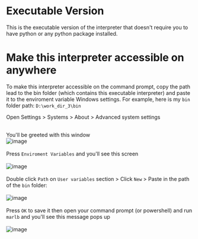 # Executable Version
This is the executable version of the interpreter that doesn't require you to have python or any python package installed.

# Make this interpreter accessible on anywhere
To make this interpreter accessible on the command prompt, copy the path lead to the bin folder (which contains this executable interpreter) and paste it to the enviroment variable Windows settings. For example, here is my `bin` folder path: `D:\work_dir_3\bin`

Open Settings > Systems > About > Advanced system settings
<br><br>

You'll be greeted with this window
<br>
![image](https://user-images.githubusercontent.com/83117848/146327853-b00af549-9e70-433e-942f-bb5f318f66aa.png)
<br>
<br>
Press `Enviroment Variables` and you'll see this screen
<br>
<br>
![image](https://user-images.githubusercontent.com/83117848/146328242-228fc577-08c1-47f8-8f23-e41b939e3154.png)
<br><br>
Double click `Path` on `User variables` section > Click `New` > Paste in the path of the `bin` folder:
<br><br>
![image](https://user-images.githubusercontent.com/83117848/146328975-73b29826-b3a8-4e79-97e2-aa816d687f10.png)
<br><br>
Press `OK` to save it then open your command prompt (or powershell) and run `marlb` and you'll see this message pops up
<br><br>
![image](https://user-images.githubusercontent.com/83117848/146329716-e98e7e2d-2aed-4b97-9edf-2f955774ecf2.png)
